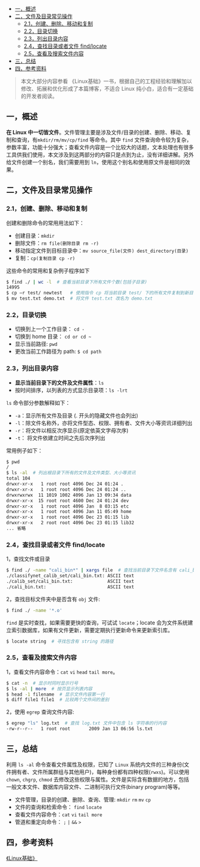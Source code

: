 - [一，概述](#一概述)
- [二，文件及目录常见操作](#二文件及目录常见操作)
  - [2.1，创建、删除、移动和复制](#21创建删除移动和复制)
  - [2.2，目录切换](#22目录切换)
  - [2.3，列出目录内容](#23列出目录内容)
  - [2.4，查找目录或者文件 find/locate](#24查找目录或者文件-findlocate)
  - [2.5，查看及搜索文件内容](#25查看及搜索文件内容)
- [三，总结](#三总结)
- [四，参考资料](#四参考资料)

> 本文大部分内容参看 《Linux基础》一书，根据自己的工程经验和理解加以修改、拓展和优化形成了本篇博客，不适合 Linux 纯小白，适合有一定基础的开发者阅读。

## 一，概述
**在 Linux 中一切皆文件**。文件管理主要是涉及文件/目录的创建、删除、移动、复制和查询，有`mkdir/rm/mv/cp/find` 等命令。其中 `find` 文件查询命令较为复杂，参数丰富，功能十分强大；查看文件内容是一个比较大的话题，文本处理也有很多工具供我们使用，本文涉及到这两部分的内容只是点到为止，没有详细讲解。另外给文件创建一个别名，我们需要用到 `ln`，使用这个别名和使用原文件是相同的效果。

## 二，文件及目录常见操作
### 2.1，创建、删除、移动和复制
创建和删除命令的常用用法如下：

* 创建目录：`mkdir`
* 删除文件：`rm file(删除目录 rm -r)`
* 移动指定文件到目标目录中：`mv source_file(文件) dest_directory(目录)` 
* 复制：`cp(复制目录 cp -r)`

这些命令的常用和复杂例子程序如下

```bash
$ find ./ | wc -l  # 查看当前目录下所有文件个数(包括子目录)
14995
$ cp –r test/ newtest   # 使用指令 cp 将当前目录 test/ 下的所有文件复制到新目录 newtest 下
$ mv test.txt demo.txt  # 将文件 test.txt 改名为 demo.txt
```
### 2.2，目录切换
* 切换到上一个工作目录： `cd -`
* 切换到 home 目录： `cd or cd ~`
* 显示当前路径: `pwd`
* 更改当前工作路径为 path: `$ cd path`

### 2.3，列出目录内容
* **显示当前目录下的文件及文件属性**：`ls`
* 按时间排序，以列表的方式显示目录项：`ls -lrt`

`ls` 命令部分参数解释如下：

* `-a`：显示所有文件及目录 (. 开头的隐藏文件也会列出)
* `-l`：除文件名称外，亦将文件型态、权限、拥有者、文件大小等资讯详细列出
* `-r`：将文件以相反次序显示(原定依英文字母次序)
* `-t`： 将文件依建立时间之先后次序列出

常用例子如下：

```bash
$ pwd
/
$ ls -al  # 列出根目录下所有的文件及文件类型、大小等资讯
total 104
drwxr-xr-x   1 root root 4096 Dec 24 01:24 .
drwxr-xr-x   1 root root 4096 Dec 24 01:24 ..
drwxrwxrwx  11 1019 1002 4096 Jan 13 09:34 data
drwxr-xr-x  15 root root 4600 Dec 24 01:24 dev
drwxr-xr-x   1 root root 4096 Jan  8 03:15 etc
drwxr-xr-x   1 root root 4096 Jan 11 05:49 home
drwxr-xr-x   1 root root 4096 Dec 23 01:15 lib
drwxr-xr-x   2 root root 4096 Dec 23 01:15 lib32
... 省略
```
### 2.4，查找目录或者文件 find/locate
1，查找文件或目录

```bash
$ find ./ -name "cali_bin*" | xargs file  # 查找当前目录下文件名含有 cali_bin 字符串的文件
./classifynet_calib_set/cali_bin.txt: ASCII text
./calib_set/cali_bin.txt:             ASCII text
./cali_bin.txt:                       ASCII text
```
2，查找目标文件夹中是否含有 `obj` 文件:

```bash
$ find ./ -name '*.o'
```
`find` 是实时查找，如果需要更快的查询，可试试 `locate`；locate 会为文件系统建立索引数据库，如果有文件更新，需要定期执行更新命令来更新索引库。

```bash
$ locate string  # 寻找包含有 string 的路径
```
### 2.5，查看及搜索文件内容
1，查看文件内容命令：`cat` `vi` `head` `tail more`。

```bash
$ cat -n  # 显示时同时显示行号 
$ ls -al | more  # 按页显示列表内容
$ head -1 filename  # 显示文件内容第一行
$ diff file1 file1  # 比较两个文件间的差别
```
2，使用 `egrep` 查询文件内容:

```bash
$ egrep "ls" log.txt  # 查找 log.txt 文件中包含 ls 字符串的行内容
-rw-r--r--   1 root root       2009 Jan 13 06:56 ls.txt
```
## 三，总结
利用 `ls -al` 命令查看文件属性及权限，已知了 `Linux` 系统内文件的三种身份(文件拥有者、文件所属群组与其他用户)，每种身份都有四种权限(`rwxs`)。可以使用 `chown`, `chgrp`, `chmod` 去修改这些权限与属性。文件是实际含有数据的地方，包括一般文本文件、数据库内容文件、二进制可执行文件(binary program)等等。

* 文件管理，目录的创建、删除、查询、管理: `mkdir` `rm` `mv` `cp`
* 文件的查询和检索命令： `find` `locate`
* 查看文件内容命令：`cat` `vi` `tail more`
* 管道和重定向命令： `;` `|` `&&` `>`

## 四，参考资料
[《Linux基础》](https://linuxtools-rst.readthedocs.io/zh_CN/latest/base/index.html)